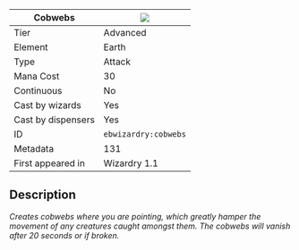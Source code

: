 | Cobwebs |![](https://github.com/Electroblob77/Wizardry/blob/1.12.2/src/main/resources/assets/ebwizardry/textures/spells/ebwizardry:cobwebs.png)|
|---|---|
| Tier | Advanced |
| Element | Earth |
| Type | Attack |
| Mana Cost | 30 |
| Continuous | No |
| Cast by wizards | Yes |
| Cast by dispensers | Yes |
| ID | `ebwizardry:cobwebs` |
| Metadata | 131 |
| First appeared in | Wizardry 1.1 |
## Description
_Creates cobwebs where you are pointing, which greatly hamper the movement of any creatures caught amongst them. The cobwebs will vanish after 20 seconds or if broken._